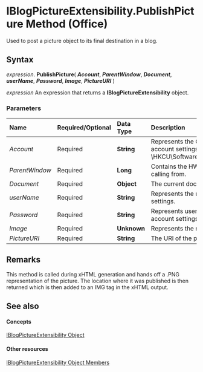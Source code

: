 
# IBlogPictureExtensibility.PublishPicture Method (Office)

Used to post a picture object to its final destination in a blog.


## Syntax

 _expression_. **PublishPicture**( **_Account_**, **_ParentWindow_**, **_Document_**, **_userName_**, **_Password_**, **_Image_**, **_PictureURI_** )

 _expression_ An expression that returns a **IBlogPictureExtensibility** object.


### Parameters



|**Name**|**Required/Optional**|**Data Type**|**Description**|
|:-----|:-----|:-----|:-----|
| _Account_|Required|**String**|Represents the GUID of the account registry key. Blog account settings are stored in the registry at \\HKCU\Software\Microsoft\Office\Common\Blog\Account.|
| _ParentWindow_|Required|**Long**|Contains the HWND for the window Microsoft Word is calling from.|
| _Document_|Required|**Object**|The current document.|
| _userName_|Required|**String**|Represents the username stored in the registry account settings.|
| _Password_|Required|**String**|Represents user's password stored in the registry account settings.|
| _Image_|Required|**Unknown**|Represents the name of the image file.|
| _PictureURI_|Required|**String**|The URI of the picture.|

## Remarks

This method is called during xHTML generation and hands off a .PNG representation of the picture. The location where it was published is then returned which is then added to an IMG tag in the xHTML output.


## See also


#### Concepts


[IBlogPictureExtensibility Object](07cedf63-0c59-5c5e-25df-1d627db89cbe.md)
#### Other resources


[IBlogPictureExtensibility Object Members](29f8fdcc-669f-95db-3cc9-bfdd26fb9a7d.md)
